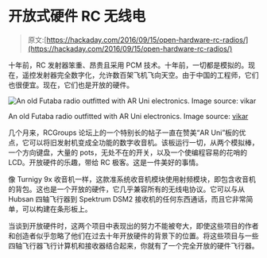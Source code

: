 # 开放式硬件 RC 无线电

> 原文:[https://hackaday.com/2016/09/15/open-hardware-rc-radios/](https://hackaday.com/2016/09/15/open-hardware-rc-radios/)

十年前，RC 发射器笨重、昂贵且采用 PCM 技术。十年前，一切都是模拟的。现在，遥控发射器完全数字化，允许数百架飞机飞向天空。由于中国的工程师，它们也很便宜。现在，它们也是开放的硬件。

![An old Futaba radio outfitted with AR Uni electronics. Image source: vikar](../Images/c9074b3b638d088135c6b16e3c450d53.png)

An old Futaba radio outfitted with AR Uni electronics. Image source: [vikar](http://www.rcgroups.com/forums/member.php?u=57940)

几个月来，RCGroups 论坛上的一个特别长的帖子一直在赞美“AR Uni”板的优点，它可以将旧发射机变成全功能的数字收音机。该板运行一切，从两个模拟棒，一个方向键盘，大量的 pots，无处不在的开关，以及一个使编程容易的花哨的 LCD。开放硬件的乐趣，带给 RC 极客。这是一件美好的事情。

像 Turnigy 9x 收音机一样，这款准系统收音机模块使用射频模块，即包含收音机的背包。这也是一个开放的硬件，它几乎兼容所有的无线电协议。它可以与从 Hubsan 四轴飞行器到 Spektrum DSM2 接收机的任何东西通话，而且它非常简单，可以构建在条形板上。

当谈到开放硬件时，这两个项目中表现出的努力不能被夸大，即使这些项目的作者和创造者似乎忽略了他们在过去十年开放硬件的背景下的位置。将这些项目与一些四轴飞行器飞行计算机和接收器结合起来，你就有了一个完全开放的硬件飞行器。